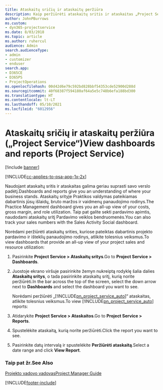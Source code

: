 ```yaml
---
title: Ataskaitų sričių ir ataskaitų peržiūra
description: Kaip peržiūrėti ataskaitų sritis ir ataskaitas „Project Service“
author: JohnPBurrows
ms.custom:
- dyn365-projectservice
ms.date: 8/03/2018
ms.topic: article
ms.author: ruhercul
audience: Admin
search.audienceType:
- admin
- customizer
- enduser
search.app:
- D365CE
- D365PS
- ProjectOperations
ms.openlocfilehash: 00d42d6e79c592bd828bbf54353cde52900d288d
ms.sourcegitcommit: 40f68387f594180af64a5e5c748b6efa188bd300
ms.translationtype: HT
ms.contentlocale: lt-LT
ms.lasthandoff: 05/10/2021
ms.locfileid: "6012956"
---
```

# <a name="view-dashboards-and-reports-project-service"></a><span data-ttu-id="03d1f-103">Ataskaitų sričių ir ataskaitų peržiūra („Project Service“)</span><span class="sxs-lookup"><span data-stu-id="03d1f-103">View dashboards and reports (Project Service)</span></span>

[!include [banner](../includes/psa-now-project-operations.md)]

[!INCLUDE[cc-applies-to-psa-app-1x-2x](../includes/cc-applies-to-psa-app-1x-2x.md)]

<span data-ttu-id="03d1f-104">Naudojant ataskaitų sritis ir ataskaitas galima geriau suprasti savo verslo padėtį.</span><span class="sxs-lookup"><span data-stu-id="03d1f-104">Dashboards and reports give you an understanding of where your business stands.</span></span> <span data-ttu-id="03d1f-105">Ataskaitų srityje Praktikos valdymas pateikiamas dabartinis jūsų išlaidų, bruto maržos ir vaidmenų panaudojimo rodinys.</span><span class="sxs-lookup"><span data-stu-id="03d1f-105">The Practice Management dashboard gives you an all-up view of your costs, gross margin, and role utilization.</span></span> <span data-ttu-id="03d1f-106">Taip pat galite sekti pardavimo apimtis, naudodami ataskaitų sritį Pardavimo veiklos bendruomenės.</span><span class="sxs-lookup"><span data-stu-id="03d1f-106">You can also track your sales numbers with the Sales Activity Social dashboard.</span></span>  
  
 <span data-ttu-id="03d1f-107">Norėdami peržiūrėti ataskaitų srities, kuriose pateiktas dabartinis projekto pardavimo ir išteklių panaudojimo rodinys, atlikite tolesnius veiksmus.</span><span class="sxs-lookup"><span data-stu-id="03d1f-107">To view dashboards that provide an all-up view of your project sales and resource utilization:</span></span>  
  
1. <span data-ttu-id="03d1f-108">Pasirinkite **Project Service > Ataskaitų sritys**.</span><span class="sxs-lookup"><span data-stu-id="03d1f-108">Go to **Project Service > Dashboards**.</span></span>  
  
2. <span data-ttu-id="03d1f-109">Juostoje ekrano viršuje pasirinkite žemyn nukreiptą rodyklę šalia dalies **Ataskaitų sritys**, o tada pasirinkite ataskaitų sritį, kurią norite peržiūrėti.</span><span class="sxs-lookup"><span data-stu-id="03d1f-109">In the bar across the top of the screen, select the down arrow next to **Dashboards** and select the dashboard you want to see.</span></span>  
  
   <span data-ttu-id="03d1f-110">Norėdami peržiūrėti „[!INCLUDE[pn_project_service_auto](../includes/pn-project-service-auto.md)]“ ataskaitas, atlikite tolesnius veiksmus.</span><span class="sxs-lookup"><span data-stu-id="03d1f-110">To view [!INCLUDE[pn_project_service_auto](../includes/pn-project-service-auto.md)] reports:</span></span>  
  
3. <span data-ttu-id="03d1f-111">Atidarykite **Project Service > Ataskaitos**.</span><span class="sxs-lookup"><span data-stu-id="03d1f-111">Go to **Project Service > Reports**.</span></span>  
  
4. <span data-ttu-id="03d1f-112">Spustelėkite ataskaitą, kurią norite peržiūrėti.</span><span class="sxs-lookup"><span data-stu-id="03d1f-112">Click the report you want to see.</span></span>  
  
5. <span data-ttu-id="03d1f-113">Pasirinkite datų intervalą ir spustelėkite **Peržiūrėti ataskaitą**.</span><span class="sxs-lookup"><span data-stu-id="03d1f-113">Select a date range and click **View Report**.</span></span>  
  
### <a name="see-also"></a><span data-ttu-id="03d1f-114">Taip pat žr.</span><span class="sxs-lookup"><span data-stu-id="03d1f-114">See Also</span></span>  
 [<span data-ttu-id="03d1f-115">Projekto vadovo vadovas</span><span class="sxs-lookup"><span data-stu-id="03d1f-115">Project Manager Guide</span></span>](../psa/project-manager-guide.md)


[!INCLUDE[footer-include](../includes/footer-banner.md)]